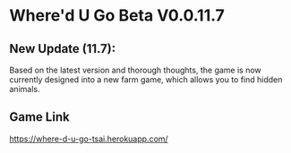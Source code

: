 # Where'd U Go Beta V0.0.11.7

## New Update (11.7):

Based on the latest version and thorough thoughts, the game is now currently designed into a new farm game, which allows you to find hidden animals.

## Game Link
https://where-d-u-go-tsai.herokuapp.com/

